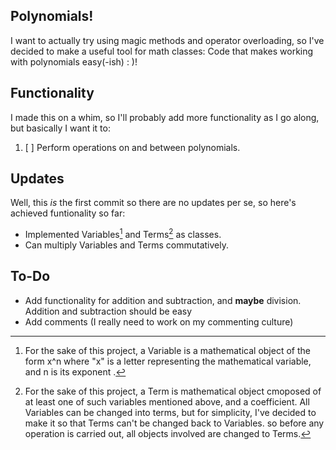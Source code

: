Polynomials!
---
I want to actually try using magic methods and operator overloading, so I've decided to make a useful tool for math classes: Code that makes working with polynomials easy(-ish) : )!

Functionality
---
I made this on a whim, so I'll probably add more functionality as I go along, but basically I want it to:

1. [ ] Perform operations on and between polynomials.

Updates
---
Well, this _is_ the first commit so there are no updates per se, so here's achieved funtionality so far:

- Implemented Variables[^1] and Terms[^2] as classes.
- Can multiply Variables and Terms commutatively.

To-Do
---
- Add functionality for addition and subtraction, and __maybe__ division. Addition and subtraction should be easy
- Add comments (I really need to work on my commenting culture)

[^1]: For the sake of this project, a Variable is a mathematical object of the form x^n where "x" is a letter representing the mathematical variable, and n is its exponent .
[^2]: For the sake of this project, a Term is mathematical object cmoposed of at least one of such variables mentioned above, and a coefficient. All Variables can be changed into terms, but for simplicity, I've decided to make it so that Terms can't be changed back to Variables. so before any operation is carried out, all objects involved are changed to Terms.